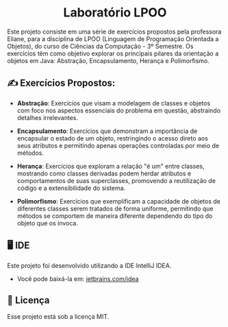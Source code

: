 <h1 align="center"> Laboratório LPOO</h1>

Este projeto consiste em uma série de exercícios propostos pela professora Eliane, para a disciplina de LPOO (Linguagem de Programação Orientada a Objetos), do curso de Ciências da Computação - 3º Semestre. Os exercícios têm como objetivo explorar os principais pilares da orientação a objetos em Java: Abstração, Encapsulamento, Herança e Polimorfismo. 

## :writing_hand: Exercícios Propostos:

- **Abstração**: Exercícios que visam a modelagem de classes e objetos com foco nos aspectos essenciais do problema em questão, abstraindo detalhes irrelevantes.

- **Encapsulamento**: Exercícios que demonstram a importância de encapsular o estado de um objeto, restringindo o acesso direto aos seus atributos e permitindo apenas operações controladas por meio de métodos.

- **Herança**: Exercícios que exploram a relação "é um" entre classes, mostrando como classes derivadas podem herdar atributos e comportamentos de suas superclasses, promovendo a reutilização de código e a extensibilidade do sistema.

- **Polimorfismo**: Exercícios que exemplificam a capacidade de objetos de diferentes classes serem tratados de forma uniforme, permitindo que métodos se comportem de maneira diferente dependendo do tipo do objeto que os invoca.

## :desktop_computer: IDE

Este projeto foi desenvolvido utilizando a IDE IntelliJ IDEA.

- Você pode baixá-la em: [jetbrains.com/idea](https://www.jetbrains.com/idea/)

## :memo: Licença

Esse projeto está sob a licença MIT.
